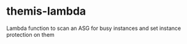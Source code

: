 # themis-lambda
Lambda function to scan an ASG for busy instances and set instance protection on them
